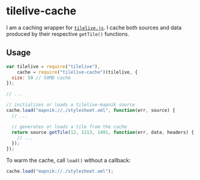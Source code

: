 # tilelive-cache

I am a caching wrapper for
[`tilelive.js`](https://github.com/mapbox/tilelive.js). I cache both sources
and data produced by their respective `getTile()` functions.

## Usage

```javascript
var tilelive = require("tilelive"),
    cache = require("tilelive-cache")(tilelive, {
  size: 50 // 50MB cache
});

// ...

// initializes or loads a tilelive-mapnik source
cache.load("mapnik://./stylesheet.xml", function(err, source) {
  // ...

  // generates or loads a tile from the cache
  return source.getTile(12, 1213, 1491, function(err, data, headers) {
    // ...
  });
});
```

To warm the cache, call `load()` without a callback:

```javascript
cache.load("mapnik://./stylesheet.xml");
```
